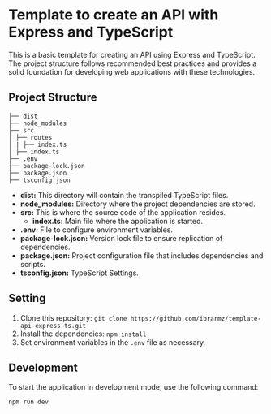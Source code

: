 # Template to create an API with Express and TypeScript

This is a basic template for creating an API using Express and TypeScript. The project structure follows recommended best practices and provides a solid foundation for developing web applications with these technologies.

## Project Structure
```
├── dist
├── node_modules
├── src
│ ├── routes
│ | ├── index.ts
│ ├── index.ts
├── .env
├── package-lock.json
├── package.json
├── tsconfig.json
```

- **dist:** This directory will contain the transpiled TypeScript files.
- **node_modules:** Directory where the project dependencies are stored.
- **src:** This is where the source code of the application resides.
  - **index.ts:** Main file where the application is started.
- **.env:** File to configure environment variables.
- **package-lock.json:** Version lock file to ensure replication of dependencies.
- **package.json:** Project configuration file that includes dependencies and scripts.
- **tsconfig.json:** TypeScript Settings.

## Setting

1. Clone this repository: `git clone https://github.com/ibrarmz/template-api-express-ts.git`
2. Install the dependencies: `npm install`
3. Set environment variables in the `.env` file as necessary.

## Development

To start the application in development mode, use the following command:

```bash
npm run dev
